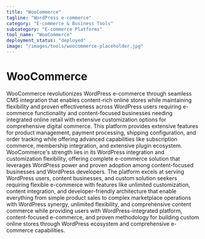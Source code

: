 ```yaml
---
title: "WooCommerce"
tagline: "WordPress e-commerce"
category: "E-commerce & Business Tools"
subcategory: "E-commerce Platforms"
tool_name: "WooCommerce"
deployment_status: "deployed"
image: "/images/tools/woocommerce-placeholder.jpg"
---
```


# WooCommerce

WooCommerce revolutionizes WordPress e-commerce through seamless CMS integration that enables content-rich online stores while maintaining flexibility and proven effectiveness across WordPress users requiring e-commerce functionality and content-focused businesses needing integrated online retail with extensive customization options for comprehensive digital commerce. This platform provides extensive features for product management, payment processing, shipping configuration, and order tracking while offering advanced capabilities like subscription commerce, membership integration, and extensive plugin ecosystem. WooCommerce's strength lies in its WordPress integration and customization flexibility, offering complete e-commerce solution that leverages WordPress power and proven adoption among content-focused businesses and WordPress developers. The platform excels at serving WordPress users, content businesses, and custom solution seekers requiring flexible e-commerce with features like unlimited customization, content integration, and developer-friendly architecture that enable everything from simple product sales to complex marketplace operations with WordPress synergy, unlimited flexibility, and comprehensive content commerce while providing users with WordPress-integrated platform, content-focused e-commerce, and proven methodology for building custom online stores through WordPress ecosystem and comprehensive e-commerce capabilities.